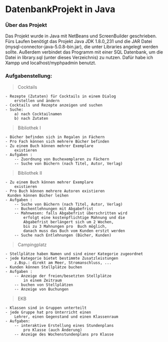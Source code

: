 # DatenbankProjekt in Java
### Über das Projekt
Das Projekt wurde in Java mit NetBeans und ScreenBuilder geschrieben.
Fürs Laufen benötigt das Projekt Java JDK 1.8.0_231 und die JAR Datei (mysql-connector-java-5.0.8-bin.jar), die unter Libraries angelegt werden sollte. Außerdem verbindet das Programm mit einer SQL Datenbank, um die Datei in library.sql (unter dieses Verzeichnis) zu nutzen. Dafür habe ich Xampp und localhost/myphpadmin benutzt.
### Aufgabenstellung:
> Cocktails

	- Rezepte (Zutaten) für Cocktails in einem Dialog
		erstellen und ändern
	- Cocktails und Rezepte anzeigen und suchen
	- Suche:
		a) nach Cocktailnamen
		b) nach Zutaten 
	
	
> Bibliothek I

	- Bücher befinden sich in Regalen in Fächern
	- Pro Fach können sich mehrere Bücher befinden 
	- Zu einem Buch können mehrer Exemplare 
		existieren
	- Aufgaben :
		-- Zuordnung von Buchexemplaren zu Fächern
		-- Suche von Büchern (nach Titel, Autor, Verlag)
	
> Bibliothek II

	- Zu einem Buch können mehrer Exemplare 
		existieren
	- Pro Buch können mehrere Autoren existieren 
	 Kunden können Bücher leihen
	- Aufgaben :
		-- Suche von Büchern (nach Titel, Autor, Verlag)
		-- Buchentlehnungen mit Abgabefrist
		-- Mahnwesen: falls Abgabefrist überschritten wird
			erfolgt eine kostenpflichtige Mahnung und die
			Abgabefrist berlängert sich um 2 Wochen,
			bis zu 3 Mahnungen pro	Buch möglich,
			danach muss das Buch vom Kunden erstzt werden
		-- Suche nach Entlehnungen (Bücher, Kunden) 
		
		
		
> Campingplatz 

	- Stellplätze haben Namen und sind einer Kategorie zugeordnet 
	- jede Kategorie bietet bestimmte Zusatzleistungen 
		z.Bsp.: direkt am Meer, Stromanschluss, ...
	- Kunden können Stellplätze buchen
	- Aufgaben :
		-- Anzeige der freien/besetzten Stellplätze 
			in einem Zeitraum 
		-- buchen von Stellplätzen 
		-- Anzeige von Buchungen
	

> EKB 

	- Klassen sind in Gruppen unterteilt
	- jede Gruppe hat pro Unterricht einen 
		Lehrer, einen Gegenstand und einen Klassenraum
	- Aufgaben:
		-- interaktive Erstellung eines Stundenplans
			pro Klasse (auch Änderung)
		-- Anzeige des Wochenstundenplans pro Klasse 
